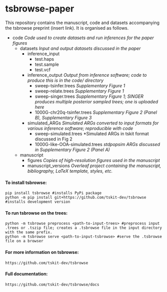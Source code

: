 # tsbrowse-paper
This repository contains the manuscript, code and datasets accompanying the tsbrowse preprint (insert link). 
It is organised as follows.  
- code *Code used to create datasets and run inferences for the paper figures*
    - datasets *Input and output datasets discussed in the paper*
        - inference_input
            - test.haps
            - test.sample
            - test.vcf
        - inference_output *Output from inference software; code to produce this is in the code/ directory*
            - sweep-tsinfer.trees       *Supplementary Figure 1*
            - sweep-relate.trees        *Supplementary Figure 1*
            - sweep-singer.trees        *Supplementary Figure 1; SINGER produces multiple posterior sampled trees; one is uploaded here*
            - 1000G-chr20q-tsinfer.trees  *Supplementary Figure 2 (Panel B), Supplementary Figure 3*
        - simulated_ARGs *Simulated ARGs converted to input formats for various inference software; reproducible with code*
            - sweep-simulated.trees     *Simulated ARGs in tskit format discussed in Fig 2
            - 1000G-like-OOA-simulated.trees  *stdpopsim ARGs discussed in Supplementary Figure 2 (Panel A)*
    - manuscript
        - figures *Copies of high-resolution figures used in the manuscript*
        - manuscript_versions *Overleaf project containing the manuscript, bibliography, LaTeX template, styles, etc.*

#### To install tsbrowse:  
    pip install tsbrowse #installs PyPi package  
    python -m pip install git+https://github.com/tskit-dev/tsbrowse #installs development version  
  
#### To run tsbrowse on the trees:  
    python -m tsbrowse preprocess <path-to-input-trees> #preprocess input .trees or .tszip file; creates a .tsbrowse file in the input directory with the same prefix.  
    python -m tsbrowse serve <path-to-input-tsbrowse> #serve the .tsbrowse file on a browser  
  
#### For more information on tsbrowse: 
    https://github.com/tskit-dev/tsbrowse  
#### Full documentation: 
    https://github.com/tskit-dev/tsbrowse/docs  
